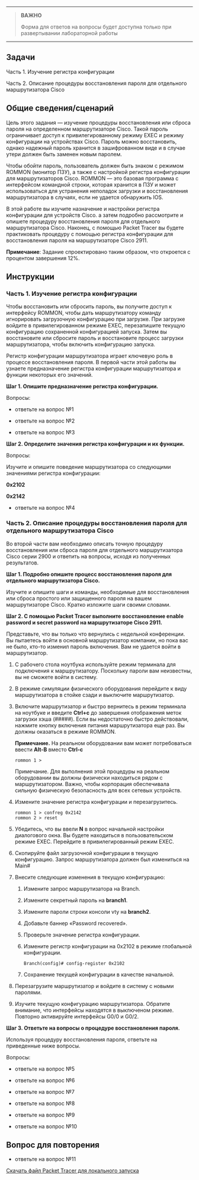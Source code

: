 
---

> **ВАЖНО**
> 
> Форма для ответов на вопросы будет доступна только при развертывании лабораторной работы 

---

## Задачи

Часть 1. Изучение регистра конфигурации

Часть 2. Описание процедуры восстановления пароля для отдельного маршрутизатора Cisco

## Общие сведения/сценарий

Цель этого задания — изучение процедуры восстановления или сброса пароля на определенном маршрутизаторе Cisco. Такой пароль ограничивает доступ к привилегированному режиму EXEC и режиму конфигурации на устройствах Cisco. Пароль можно восстановить, однако надежный пароль хранится в зашифрованном виде и в случае утери должен быть заменен новым паролем.

Чтобы обойти пароль, пользователь должен быть знаком с режимом ROMMON (монитор ПЗУ), а также с настройкой регистра конфигурации для маршрутизаторов Cisco. ROMMON — это базовая программа с интерфейсом командной строки, которая хранится в ПЗУ и может использоваться для устранения неполадок загрузки и восстановления маршрутизатора в случаях, если не удается обнаружить IOS.

В этой работе вы изучите назначение и настройки регистра конфигурации для устройств Cisco. а затем подробно рассмотрите и опишете процедуру восстановления пароля для отдельного маршрутизатора Cisco. Наконец, с помощью Packet Tracer вы будете практиковать процедуру с помощью регистра конфигурации для восстановления пароля на маршрутизаторе Cisco 2911.

**Примечание**: Задание спроектировано таким образом, что откроется с процентом завершения 12%.

## Инструкции

### Часть 1. Изучение регистра конфигурации

Чтобы восстановить или сбросить пароль, вы получите доступ к интерфейсу ROMMON, чтобы дать маршрутизатору команду игнорировать загрузочную конфигурацию при загрузке. При загрузке войдите в привилегированном режиме EXEC, перезапишите текущую конфигурацию сохраненной конфигурацией запуска. Затем вы восстановите или сбросите пароль и восстановите процесс загрузки маршрутизатора, чтобы включить конфигурацию запуска.

Регистр конфигурации маршрутизатора играет ключевую роль в процессе восстановления пароля. В первой части этой работы вы узнаете предназначение регистра конфигурации маршрутизатора и функции некоторых его значений.

**Шаг 1. Опишите предназначение регистра конфигурации.**

Вопросы:

- ответьте на вопрос №1

- ответьте на вопрос №2

- ответьте на вопрос №3

**Шаг 2. Определите значения регистра конфигурации и их функции.**

Вопросы:

Изучите и опишите поведение маршрутизатора со следующими значениями регистра конфигурации:

**0x2102**

**0x2142**

- ответьте на вопрос №4

### Часть 2. Описание процедуры восстановления пароля для отдельного маршрутизатора Cisco

Во второй части вам необходимо описать точную процедуру восстановления или сброса пароля для отдельного маршрутизатора Cisco серии 2900 и ответить на вопросы, исходя из полученных результатов.

**Шаг 1. Подробно опишите процесс восстановления пароля для отдельного маршрутизатора Cisco.**

Изучите и опишите шаги и команды, необходимые для восстановления или сброса простого или защищенного пароля на вашем маршрутизаторе Cisco. Кратко изложите шаги своими словами.

**Шаг 2. С помощью Packet Tracer выполните восстановление enable password и secret password на маршрутизаторе Cisco 2911.**

Представьте, что вы только что вернулись с недельной конференции. Вы пытаетесь войти в основной маршрутизатор компании, но пока вас не было, кто-то изменил пароль включения. Вам не удается войти в маршрутизатор.

1.  С рабочего стола ноутбука используйте режим терминала для подключения к маршрутизатору. Поскольку пароли вам неизвестны, вы не сможете войти в систему.

2.  В режиме симуляции физического оборудования перейдите к виду маршрутизатора в стойке сзади и выключите маршрутизатор.

3.  Включите маршрутизатор и быстро вернитесь в режим терминала на ноутбуке и введите **Ctrl+c** до завершения отображения меток загрузки хэша (#####). Если вы недостаточно быстро действовали, нажмите кнопку включения питания маршрутизатора еще раз. Вы должны оказаться в режиме ROMMON.

    **Примечание.** На реальном оборудовании вам может потребоваться ввести **Alt-B** вместо **Ctrl-c**

    ```
    rommon 1 >
    ```

    Примечание. Для выполнения этой процедуры на реальном оборудовании вы должны физически находиться рядом с маршрутизатором. Важно, чтобы корпорация обеспечивала сильную физическую безопасность для всех сетевых устройств.

4.  Измените значение регистра конфигурации и перезагрузитесь.

    ```
    rommon 1 > confreg 0x2142
    rommon 2 > reset
    ```

5.  Убедитесь, что вы ввели **N** в вопрос начальной настройки диалогового окна. Вы будете находиться в пользовательском режиме EXEC. Перейдите в привилегированный режим EXEC.

6.  Скопируйте файл загрузочной конфигурации в текущую конфигурацию. Запрос маршрутизатора должен был измениться на Main#

7.  Внесите следующие изменения в текущую конфигурацию:

    1.  Измените запрос маршрутизатора на Branch.

    2.  Измените секретный пароль на **branch1**.

    3.  Измените пароли строки консоли vty на **branch2**.

    4.  Добавьте баннер «Password recovered».

    5.  Проверьте значение регистра конфигурации.

    6.  Измените регистр конфигурации на 0x2102 в режиме глобальной конфигурации.

        ```
        Branch(config)# config-register 0x2102
        ```

    7.  Сохранение текущей конфигурации в качестве начальной.

8.  Перезагрузите маршрутизатор и войдите в систему с новыми паролями.

9.  Изучите текущую конфигурацию маршрутизатора. Обратите внимание, что интерфейсы находятся в выключеном режиме. Повторно активируйте интерфейсы G0/0 и G0/2.

**Шаг 3. Ответьте на вопросы о процедуре восстановления пароля.**

Используя процедуру восстановления пароля, ответьте на приведенные ниже вопросы.

Вопросы:

- ответьте на вопрос №5

- ответьте на вопрос №6

- ответьте на вопрос №7

- ответьте на вопрос №8

- ответьте на вопрос №9

- ответьте на вопрос №10

## Вопрос для повторения

- ответьте на вопрос №11

[Скачать файл Packet Tracer для локального запуска](./assets/10.6.13-lab.pka)